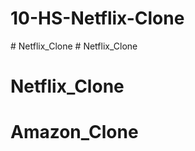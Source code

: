 # 10-HS-Netflix-Clone
#   N e t f l i x _ C l o n e  
 # Netflix_Clone
# Netflix_Clone
# Amazon_Clone
